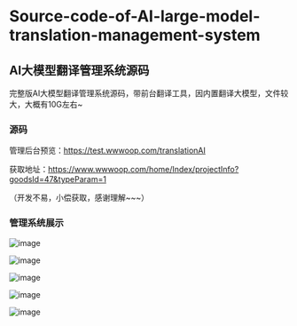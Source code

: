 # Source-code-of-AI-large-model-translation-management-system
## AI大模型翻译管理系统源码

完整版AI大模型翻译管理系统源码，带前台翻译工具，因内置翻译大模型，文件较大，大概有10G左右~  

### 源码

管理后台预览：https://test.wwwoop.com/translationAI

获取地址：https://www.wwwoop.com/home/Index/projectInfo?goodsId=47&typeParam=1

（开发不易，小偿获取，感谢理解~~~）

### 管理系统展示
![image](https://github.com/user-attachments/assets/8039af89-2900-4917-b816-f30822d912a9)

![image](https://github.com/user-attachments/assets/261df252-e1c7-4b34-a181-8b3f1be22790)

![image](https://github.com/user-attachments/assets/7a3040db-c62a-4ed3-b65f-968e82087811)

![image](https://github.com/user-attachments/assets/3e6ca730-a5a7-426b-be27-212e77b3f646)

![image](https://github.com/user-attachments/assets/53206a14-f6f1-4393-8b02-2c10a910c9df)
